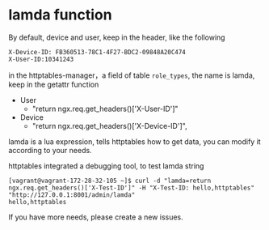 # lamda function

By default, device and user, keep in the header, like the following

```
X-Device-ID: FB360513-78C1-4F27-BDC2-09848A20C474
X-User-ID:10341243
```

in the httptables-manager，a field of table `role_types`, the name is lamda, keep in the getattr function

* User
  * "return ngx.req.get_headers()['X-User-ID']"
* Device
  * "return ngx.req.get_headers()['X-Device-ID']",


lamda is a lua expression, tells httptables how to get data, you can modify it according to your needs.


httptables integrated a debugging tool, to test lamda string

```
[vagrant@vagrant-172-28-32-105 ~]$ curl -d "lamda=return ngx.req.get_headers()['X-Test-ID']" -H "X-Test-ID: hello,httptables" "http://127.0.0.1:8001/admin/lamda"
hello,httptables
```

If you have more needs, please create a new issues.

